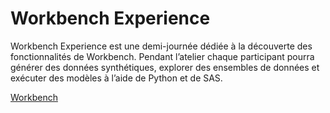 # Workbench Experience
Workbench Experience est une demi-journée dédiée à la découverte des fonctionnalités de Workbench. Pendant l’atelier chaque participant pourra générer des données synthétiques, explorer des ensembles de données et exécuter des modèles à l’aide de Python et de SAS. 

[Workbench](https://east-us-1.workbench.sas.com/)

